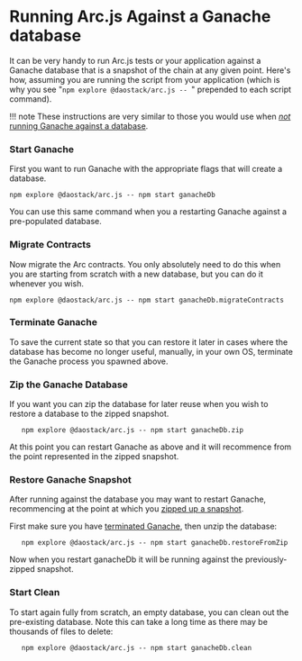 # Running Arc.js Against a Ganache database

It can be very handy to run Arc.js tests or your application against a Ganache database that is a snapshot of the chain at any given point. Here's how, assuming you are running the script from your application (which is why you see "`npm explore @daostack/arc.js -- `" prepended to each script command).

!!! note
    These instructions are very similar to those you would use when [_not_ running Ganache against a database](Index#migratetoganache).

### Start Ganache

First you want to run Ganache with the appropriate flags that will create a database.

```script
npm explore @daostack/arc.js -- npm start ganacheDb
```

You can use this same command when you a restarting Ganache against a pre-populated database.

### Migrate Contracts

Now migrate the Arc contracts.  You only absolutely need to do this when you are starting from scratch with a new database, but you can do it whenever you wish.

```script
npm explore @daostack/arc.js -- npm start ganacheDb.migrateContracts
```

### Terminate Ganache
To save the current state so that you can restore it later in cases where the database has become no longer useful, manually, in your own OS, terminate the Ganache process you spawned above.

### Zip the Ganache Database
If you want you can zip the database for later reuse when you wish to restore a database to the zipped snapshot.

```script
   npm explore @daostack/arc.js -- npm start ganacheDb.zip
```

At this point you can restart Ganache as above and it will recommence from the point represented in the zipped snapshot. 

### Restore Ganache Snapshot

After running against the database you may want to restart Ganache, recommencing at the point at which you [zipped up a snapshot](#zip-the-ganache-database).

First make sure you have [terminated Ganache](#terminate-ganache), then unzip the database:

```script
   npm explore @daostack/arc.js -- npm start ganacheDb.restoreFromZip
```
Now when you restart ganacheDb it will be running against the previously-zipped snapshot.

### Start Clean
To start again fully from scratch, an empty database, you can clean out the pre-existing database.  Note this can take a long time as there may be thousands of files to delete:

```script
   npm explore @daostack/arc.js -- npm start ganacheDb.clean
```
